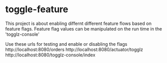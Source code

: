 # toggle-feature

This project is about enabling differnt different feature flows based on feature flags.
Feature flag values can be manipulated on the run time in the 'togglz-console'

Use these urls for testing and enable or disabling the flags
http://localhost:8080/orders 
http://localhost:8080/actuator/togglz 
http://localhost:8080/togglz-console/index
